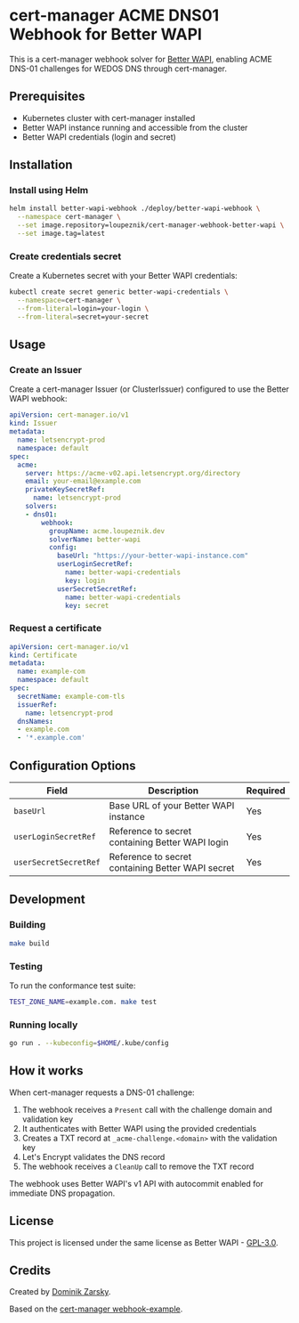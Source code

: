 # cert-manager ACME DNS01 Webhook for Better WAPI

This is a cert-manager webhook solver for [Better WAPI](https://github.com/loupeznik/better-wapi), enabling ACME DNS-01 challenges for WEDOS DNS through cert-manager.

## Prerequisites

- Kubernetes cluster with cert-manager installed
- Better WAPI instance running and accessible from the cluster
- Better WAPI credentials (login and secret)

## Installation

### Install using Helm

```bash
helm install better-wapi-webhook ./deploy/better-wapi-webhook \
  --namespace cert-manager \
  --set image.repository=loupeznik/cert-manager-webhook-better-wapi \
  --set image.tag=latest
```

### Create credentials secret

Create a Kubernetes secret with your Better WAPI credentials:

```bash
kubectl create secret generic better-wapi-credentials \
  --namespace=cert-manager \
  --from-literal=login=your-login \
  --from-literal=secret=your-secret
```

## Usage

### Create an Issuer

Create a cert-manager Issuer (or ClusterIssuer) configured to use the Better WAPI webhook:

```yaml
apiVersion: cert-manager.io/v1
kind: Issuer
metadata:
  name: letsencrypt-prod
  namespace: default
spec:
  acme:
    server: https://acme-v02.api.letsencrypt.org/directory
    email: your-email@example.com
    privateKeySecretRef:
      name: letsencrypt-prod
    solvers:
    - dns01:
        webhook:
          groupName: acme.loupeznik.dev
          solverName: better-wapi
          config:
            baseUrl: "https://your-better-wapi-instance.com"
            userLoginSecretRef:
              name: better-wapi-credentials
              key: login
            userSecretSecretRef:
              name: better-wapi-credentials
              key: secret
```

### Request a certificate

```yaml
apiVersion: cert-manager.io/v1
kind: Certificate
metadata:
  name: example-com
  namespace: default
spec:
  secretName: example-com-tls
  issuerRef:
    name: letsencrypt-prod
  dnsNames:
  - example.com
  - '*.example.com'
```

## Configuration Options

| Field | Description | Required |
|-------|-------------|----------|
| `baseUrl` | Base URL of your Better WAPI instance | Yes |
| `userLoginSecretRef` | Reference to secret containing Better WAPI login | Yes |
| `userSecretSecretRef` | Reference to secret containing Better WAPI secret | Yes |

## Development

### Building

```bash
make build
```

### Testing

To run the conformance test suite:

```bash
TEST_ZONE_NAME=example.com. make test
```

### Running locally

```bash
go run . --kubeconfig=$HOME/.kube/config
```

## How it works

When cert-manager requests a DNS-01 challenge:

1. The webhook receives a `Present` call with the challenge domain and validation key
2. It authenticates with Better WAPI using the provided credentials
3. Creates a TXT record at `_acme-challenge.<domain>` with the validation key
4. Let's Encrypt validates the DNS record
5. The webhook receives a `CleanUp` call to remove the TXT record

The webhook uses Better WAPI's v1 API with autocommit enabled for immediate DNS propagation.

## License

This project is licensed under the same license as Better WAPI - [GPL-3.0](LICENSE).

## Credits

Created by [Dominik Zarsky](https://github.com/Loupeznik).

Based on the [cert-manager webhook-example](https://github.com/cert-manager/webhook-example).
